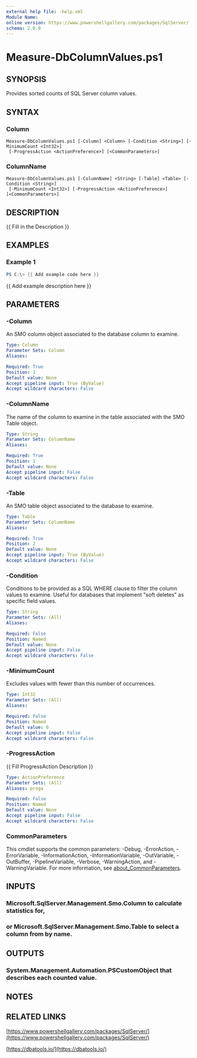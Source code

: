 ```yaml
---
external help file: -help.xml
Module Name:
online version: https://www.powershellgallery.com/packages/SqlServer/
schema: 2.0.0
---
```


# Measure-DbColumnValues.ps1

## SYNOPSIS
Provides sorted counts of SQL Server column values.

## SYNTAX

### Column
```
Measure-DbColumnValues.ps1 [-Column] <Column> [-Condition <String>] [-MinimumCount <Int32>]
 [-ProgressAction <ActionPreference>] [<CommonParameters>]
```

### ColumnName
```
Measure-DbColumnValues.ps1 [-ColumnName] <String> [-Table] <Table> [-Condition <String>]
 [-MinimumCount <Int32>] [-ProgressAction <ActionPreference>] [<CommonParameters>]
```

## DESCRIPTION
{{ Fill in the Description }}

## EXAMPLES

### Example 1
```powershell
PS C:\> {{ Add example code here }}
```

{{ Add example description here }}

## PARAMETERS

### -Column
An SMO column object associated to the database column to examine.

```yaml
Type: Column
Parameter Sets: Column
Aliases:

Required: True
Position: 1
Default value: None
Accept pipeline input: True (ByValue)
Accept wildcard characters: False
```

### -ColumnName
The name of the column to examine in the table associated with the SMO Table object.

```yaml
Type: String
Parameter Sets: ColumnName
Aliases:

Required: True
Position: 1
Default value: None
Accept pipeline input: False
Accept wildcard characters: False
```

### -Table
An SMO table object associated to the database to examine.

```yaml
Type: Table
Parameter Sets: ColumnName
Aliases:

Required: True
Position: 2
Default value: None
Accept pipeline input: True (ByValue)
Accept wildcard characters: False
```

### -Condition
Conditions to be provided as a SQL WHERE clause to filter the column values to examine.
Useful for databases that implement "soft deletes" as specific field values.

```yaml
Type: String
Parameter Sets: (All)
Aliases:

Required: False
Position: Named
Default value: None
Accept pipeline input: False
Accept wildcard characters: False
```

### -MinimumCount
Excludes values with fewer than this number of occurrences.

```yaml
Type: Int32
Parameter Sets: (All)
Aliases:

Required: False
Position: Named
Default value: 0
Accept pipeline input: False
Accept wildcard characters: False
```

### -ProgressAction
{{ Fill ProgressAction Description }}

```yaml
Type: ActionPreference
Parameter Sets: (All)
Aliases: proga

Required: False
Position: Named
Default value: None
Accept pipeline input: False
Accept wildcard characters: False
```

### CommonParameters
This cmdlet supports the common parameters: -Debug, -ErrorAction, -ErrorVariable, -InformationAction, -InformationVariable, -OutVariable, -OutBuffer, -PipelineVariable, -Verbose, -WarningAction, and -WarningVariable. For more information, see [about_CommonParameters](http://go.microsoft.com/fwlink/?LinkID=113216).

## INPUTS

### Microsoft.SqlServer.Management.Smo.Column to calculate statistics for,
### or Microsoft.SqlServer.Management.Smo.Table to select a column from by name.
## OUTPUTS

### System.Management.Automation.PSCustomObject that describes each counted value.
## NOTES

## RELATED LINKS

[https://www.powershellgallery.com/packages/SqlServer/](https://www.powershellgallery.com/packages/SqlServer/)

[https://dbatools.io/](https://dbatools.io/)

